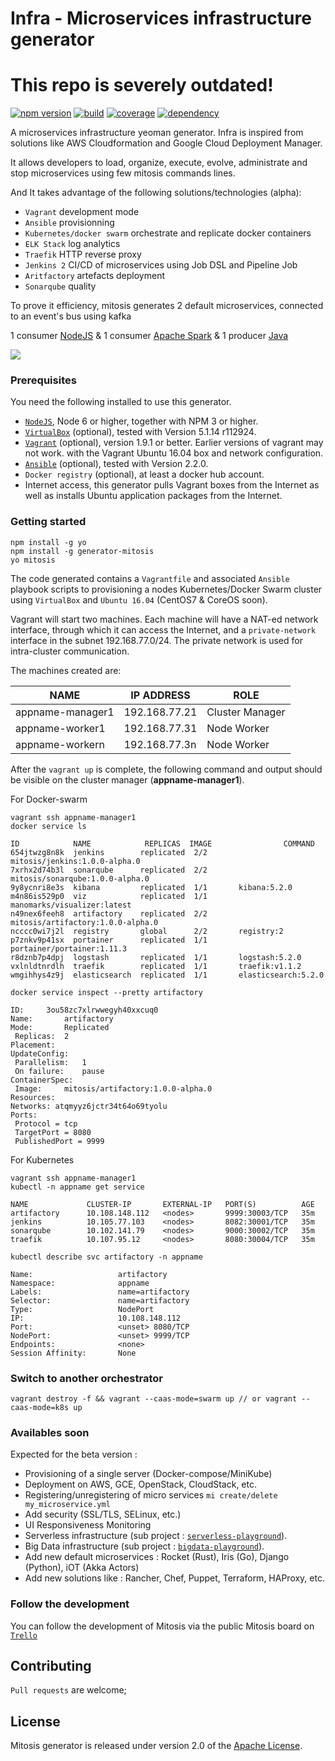 # Infra - Microservices infrastructure generator

<h1>This repo is severely outdated!</h1>

[![npm version](https://badge.fury.io/js/generator-infra.svg)](https://badge.fury.io/js/generator-infra)
[![build](https://travis-ci.org/Chabane/generator-infra.svg?branch=master)](https://travis-ci.org/Chabane/generator-infra)
[![coverage](https://codecov.io/gh/Chabane/generator-infra/branch/master/graph/badge.svg)](https://codecov.io/gh/Chabane/generator-infra)
[![dependency](https://david-dm.org/Chabane/generator-infra.svg?theme=shields.io)](https://david-dm.org/Chabane/generator-mitosis)

A microservices infrastructure yeoman generator. Infra is inspired from solutions like AWS Cloudformation and Google Cloud Deployment Manager.

It allows developers to load, organize, execute, evolve, administrate and stop microservices using few mitosis commands lines.

And It takes advantage of the following solutions/technologies (alpha):

- `Vagrant` development mode 
- `Ansible` provisionning
- `Kubernetes/docker swarm` orchestrate and replicate docker containers
- `ELK Stack` log analytics
- `Traefik` HTTP reverse proxy
- `Jenkins 2` CI/CD of microservices using Job DSL and Pipeline Job
- `Aritfactory` artefacts deployment
- `Sonarqube` quality

To prove it efficiency, mitosis generates 2 default microservices, connected to an event's bus using kafka

1 consumer [NodeJS](https://github.com/Chabane/mitosis-microservice-nodejs-angular) & 1 consumer [Apache Spark](https://github.com/Chabane/mitosis-microservice-spark-cassandra) & 1 producer [Java](https://github.com/Chabane/mitosis-microservice-spring-reactor)

<img src="http://chabanerefes.info/prez_1/images/swarm_diagramme.png"/>

### Prerequisites
You need the following installed to use this generator.
- [`NodeJS`](https://nodejs.org/en/download/), Node 6 or higher, together with NPM 3 or higher.
- [`VirtualBox`](https://www.virtualbox.org/wiki/Downloads) (optional), tested with Version 5.1.14 r112924.
- [`Vagrant`](https://www.vagrantup.com/docs/installation/) (optional), version 1.9.1 or better. Earlier versions of vagrant may not work.
with the Vagrant Ubuntu 16.04 box and network configuration.
- [`Ansible`](http://docs.ansible.com/ansible/intro_installation.html) (optional), tested with Version 2.2.0. 
- `Docker registry` (optional), at least a docker hub account.
- Internet access, this generator pulls Vagrant boxes from the Internet as well
as installs Ubuntu application packages from the Internet.

### Getting started

```
npm install -g yo
npm install -g generator-mitosis
yo mitosis
```

The code generated contains a `Vagrantfile` and associated `Ansible` playbook scripts
to provisioning a nodes Kubernetes/Docker Swarm cluster using `VirtualBox` and `Ubuntu
16.04` (CentOS7 & CoreOS soon).

Vagrant will start two machines. Each machine will have a NAT-ed network
interface, through which it can access the Internet, and a `private-network`
interface in the subnet 192.168.77.0/24. The private network is used for
intra-cluster communication.

The machines created are:

| NAME | IP ADDRESS | ROLE |
| --- | --- | --- |
| appname-manager1 | 192.168.77.21 | Cluster Manager |
| appname-worker1 | 192.168.77.31 | Node Worker |
| appname-workern | 192.168.77.3n | Node Worker |

After the `vagrant up` is complete, the following command and output should be
visible on the cluster manager (**appname-manager1**).

For Docker-swarm
```
vagrant ssh appname-manager1
docker service ls 
```
```
ID            NAME            REPLICAS  IMAGE                COMMAND
654jtwzg8n8k  jenkins        replicated  2/2       mitosis/jenkins:1.0.0-alpha.0
7xrhx2d74b3l  sonarqube      replicated  2/2       mitosis/sonarqube:1.0.0-alpha.0
9y8ycnri8e3s  kibana         replicated  1/1       kibana:5.2.0
m4n86is529p0  viz            replicated  1/1       manomarks/visualizer:latest
n49nex6feeh8  artifactory    replicated  2/2       mitosis/artifactory:1.0.0-alpha.0
ncccc0wi7j2l  registry       global      2/2       registry:2
p7znkv9p41sx  portainer      replicated  1/1       portainer/portainer:1.11.3
r8dznb7p4dpj  logstash       replicated  1/1       logstash:5.2.0
vxlnldtnrdlh  traefik        replicated  1/1       traefik:v1.1.2
wmgihhys4z9j  elasticsearch  replicated  1/1       elasticsearch:5.2.0
```
```
docker service inspect --pretty artifactory 
```
```
ID:		3ou58zc7xlrwwegyh40xxcuq0
Name:		artifactory
Mode:		Replicated
 Replicas:	2
Placement:
UpdateConfig:
 Parallelism:	1
 On failure:	pause
ContainerSpec:
 Image:		mitosis/artifactory:1.0.0-alpha.0
Resources:
Networks: atqmyyz6jctr34t64o69tyolu
Ports:
 Protocol = tcp
 TargetPort = 8080
 PublishedPort = 9999
```

For Kubernetes
```
vagrant ssh appname-manager1
kubectl -n appname get service 
```
```
NAME             CLUSTER-IP       EXTERNAL-IP   PORT(S)          AGE
artifactory      10.108.148.112   <nodes>       9999:30003/TCP   35m
jenkins          10.105.77.103    <nodes>       8082:30001/TCP   35m
sonarqube        10.102.141.79    <nodes>       9000:30002/TCP   35m
traefik          10.107.95.12     <nodes>       8080:30004/TCP   35m
```
```
kubectl describe svc artifactory -n appname 
```
```
Name:                   artifactory
Namespace:              appname
Labels:                 name=artifactory
Selector:               name=artifactory
Type:                   NodePort
IP:                     10.108.148.112
Port:                   <unset> 8080/TCP
NodePort:               <unset> 9999/TCP
Endpoints:              <none>
Session Affinity:       None
```

### Switch to another orchestrator
```
vagrant destroy -f && vagrant --caas-mode=swarm up // or vagrant --caas-mode=k8s up
```
### Availables soon

Expected for the beta version :
 - Provisioning of a single server (Docker-compose/MiniKube)
 - Deployment on AWS, GCE, OpenStack, CloudStack, etc.
 - Registering/unregistering of micro services `mi create/delete my_microservice.yml`
 - Add security (SSL/TLS, SELinux, etc.)
 - UI Responsiveness Monitoring
 - Serverless infrastructure (sub project : [`serverless-playground`](https://github.com/Chabane/serverless-playground)).
 - Big Data infrastructure (sub project : [`bigdata-playground`](https://github.com/Chabane/bigdata-playground)).
 - Add new default microservices : Rocket (Rust), Iris (Go), Django (Python), iOT (Akka Actors)
 - Add new solutions like : Rancher, Chef, Puppet, Terraform, HAProxy, etc.

### Follow the development
You can follow the development of Mitosis via the public Mitosis board on [`Trello`](https://trello.com/b/TCgfbNXK/mitosis)

## Contributing
`Pull requests` are welcome;

## License
Mitosis generator is released under version 2.0 of the [Apache License](LICENSE).
